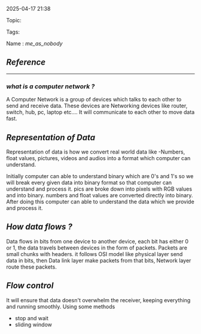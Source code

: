 
2025-04-17 21:38

Topic: 

Tags: 

Name : *me_as_nobody*
## *Reference*



---


### *what is a computer network ?*

A Computer Network is a group of devices which talks to each other to send and receive data.
These devices are Networking devices like router, switch, hub, pc, laptop etc....
It will communicate to each other to move data fast.

## *Representation of Data*

Representation of data is how we convert real world data like -Numbers, float values, pictures, videos and audios into a format which computer can understand.

Initially computer can able to understand binary which are 0's and 1's so we will break every given data into binary format so that computer can understand and process it. 
pics are broke down into pixels with RGB values and into binary.
numbers and float values are converted directly into binary.
After doing this computer can able to understand the data which we provide and process it.

## *How data flows ?*

Data flows in bits from one device to another device, each bit has either 0 or 1, the data travels between devices in the form of packets.
Packets are small chunks with headers. it follows OSI model like physical layer send data in bits, then Data link layer make packets from that bits, Network layer route these packets.


## *Flow control*

It will ensure that data doesn't overwhelm the receiver, keeping everything and running smoothly.
Using some methods
- stop and wait
- sliding window